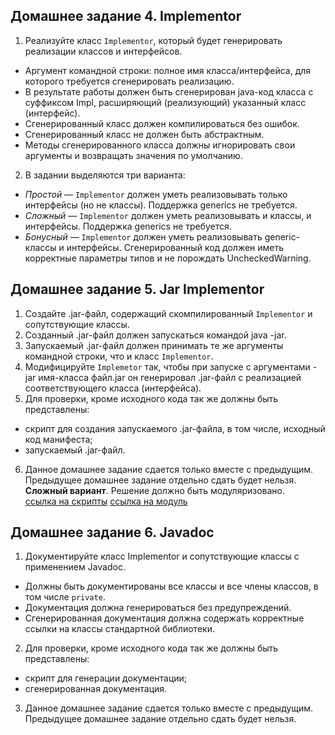 ## Домашнее задание 4. Implementor
1. Реализуйте класс `Implementor`, который будет генерировать реализации классов и интерфейсов.  
* Аргумент командной строки: полное имя класса/интерфейса, для которого требуется сгенерировать реализацию.  
* В результате работы должен быть сгенерирован java-код класса с суффиксом Impl, расширяющий (реализующий) указанный класс (интерфейс).  
* Сгенерированный класс должен компилироваться без ошибок.  
* Сгенерированный класс не должен быть абстрактным.  
* Методы сгенерированного класса должны игнорировать свои аргументы и возвращать значения по умолчанию.  

2. В задании выделяются три варианта:  
* _Простой_ — `Implementor` должен уметь реализовывать только интерфейсы (но не классы). Поддержка generics не требуется.  
* _Сложный_ — `Implementor` должен уметь реализовывать и классы, и интерфейсы. Поддержка generics не требуется.  
* _Бонусный_ — `Implementor` должен уметь реализовывать generic-классы и интерфейсы. Сгенерированный код должен иметь корректные параметры типов и не порождать UncheckedWarning.  
## Домашнее задание 5. Jar Implementor
1. Создайте .jar-файл, содержащий скомпилированный `Implementor` и сопутствующие классы.  
2. Созданный .jar-файл должен запускаться командой java -jar.  
3. Запускаемый .jar-файл должен принимать те же аргументы командной строки, что и класс `Implementor`.  
4. Модифицируйте `Implemetor` так, чтобы при запуске с аргументами -jar имя-класса файл.jar он генерировал .jar-файл с реализацией соответствующего класса (интерфейса).  
5. Для проверки, кроме исходного кода так же должны быть представлены:  
* скрипт для создания запускаемого .jar-файла, в том числе, исходный код манифеста;  
* запускаемый .jar-файл.  

6. Данное домашнее задание сдается только вместе с предыдущим. Предыдущее домашнее задание отдельно сдать будет нельзя.  
**Сложный вариант**. Решение должно быть модуляризовано.  
[ссылка на скрипты](https://github.com/AlexeyShik/Java-Advanced/tree/main/java-advanced/scripts)
[ссылка на модуль](https://github.com/AlexeyShik/Java-Advanced/blob/main/java-advanced/java-solutions/module-info.java)
## Домашнее задание 6. Javadoc
1. Документируйте класс Implementor и сопутствующие классы с применением Javadoc.  
* Должны быть документированы все классы и все члены классов, в том числе `private`.  
* Документация должна генерироваться без предупреждений.  
* Сгенерированная документация должна содержать корректные ссылки на классы стандартной библиотеки.  

2. Для проверки, кроме исходного кода так же должны быть представлены:  
* скрипт для генерации документации;  
* сгенерированная документация.  

3. Данное домашнее задание сдается только вместе с предыдущим. Предыдущее домашнее задание отдельно сдать будет нельзя.  
